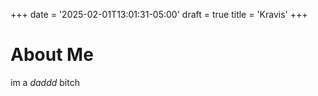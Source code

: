 +++
date = '2025-02-01T13:01:31-05:00'
draft = true
title = 'Kravis'
+++
# About Me
im a *daddd* bitch
